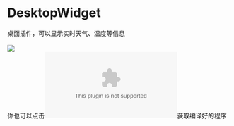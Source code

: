 # DesktopWidget
桌面插件，可以显示实时天气、温度等信息
<br><br>![](https://github.com/chen365409389/DesktopWidget/blob/master/Img/dw.bmp)
<br>你也可以点击![这里](https://github.com/chen365409389/DesktopWidget/raw/master/Img/DesktopWidget.exe)获取编译好的程序
